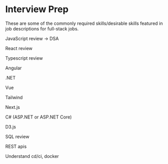 # Interview Prep

These are some of the commonly required skills/desirable skills featured in job descriptions for full-stack jobs.

JavaScript review -> DSA

React review 

Typescript review

Angular

.NET

Vue

Tailwind

Next.js

C# (ASP.NET or ASP.NET Core)

D3.js

SQL review

REST apis

Understand cd/ci, docker